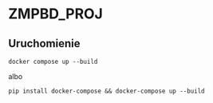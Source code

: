 # ZMPBD_PROJ

## Uruchomienie

    docker compose up --build

albo

    pip install docker-compose && docker-compose up --build
